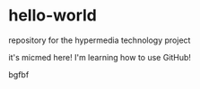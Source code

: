 # hello-world
repository for the hypermedia technology project

it's micmed here! I'm learning how to use GitHub! 


bgfbf
